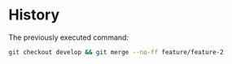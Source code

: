 # History

The previously executed command:

```sh
git checkout develop && git merge --no-ff feature/feature-2
```
